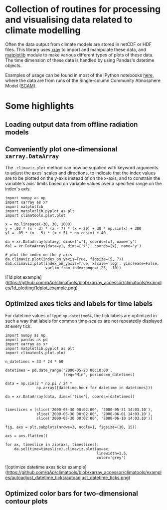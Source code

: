 # Collection of routines for processing and visualising data related to climate modelling

Often the data output from climate models are stored in netCDF or HDF files.  This library uses
[xray][xray] to import and manipulate these data, 
and [matplotlib][matplotlib] module to make various different types of plots of these data.
The time dimension of these data is handled by using Pandas's datetime objects.

Examples of usage can be found in most of the IPython notebooks [here][scam_notebooks], where the data
are from runs of the Single-column Community Atmosphere Model ([SCAM][scam]).  

# Some highlights
## Loading output data from offline radiation models
## Conveniently plot one-dimensional `xarray.DataArray`
The `.climaviz.plot` method can now be supplied with keyword arguments to adjust the axes' scales and directions, to indicate that the index values are to be plotted on the y-axis instead of on the x-axis, and to constrain the variable's axis' limits based on variable values over a specified range on the index's axis.
```
import numpy as np
import xarray as xr
import matplotlib 
import matplotlib.pyplot as plt
import climatools.plot.plot

x = np.linspace(-30, 30, 1000)
y = .02 * (x - 3) * (x - 7) * (x + 20) + 30 * np.sin(x) + 300
y1 = .05 * (x - 5) * (x + 5) * np.cos(x) + 40

da = xr.DataArray(data=y, dims=['x'], coords=[x], name='y')
da1 = xr.DataArray(data=y1, dims=['x'], coords=[x], name='y')

# plot the index on the y-axis
da.climaviz.plot(index_on_yaxis=True, figsize=(5, 7))
da1.climaviz.plot(index_on_yaxis=True, xscale='log', yincrease=False,
                  varlim_from_indexrange=(-25, -10))
```
![1d plot example]
(https://github.com/qAp/climatools/blob/xarray_accessor/climatools/examples/1d_plotting/1dplot_example.png)

## Optimized axes ticks and labels for time labels
For datetime values of type `np.datetime64`, the tick labels are optimized in such a way that labels for common time-scales are not repeatedly displayed at every tick.
```
import numpy as np
import pandas as pd
import xarray as xr
import matplotlib.pyplot as plt
import climatools.plot.plot

n_datetimes = 33 * 24 * 60

datetimes = pd.date_range('2000-05-23 00:10:00', 
                          freq='Min', periods=n_datetimes)

data = np.sin(2 * np.pi / 24 * 
              np.array([datetime.hour for datetime in datetimes]))

da = xr.DataArray(data, dims=['time'], coords=[datetimes])


timeslices = [slice('2000-05-30 00:02:00', '2000-05-31 14:03.10'),
              slice('2000-05-30 00:02:00', '2000-06-01 14:03.10'),
              slice('2000-05-30 00:02:00', '2000-06-10 14:03.10')]

fig, axs = plt.subplots(nrows=3, ncols=1, figsize=(10, 15))

axs = axs.flatten()

for ax, timeslice in zip(axs, timeslices):
    da.sel(time=timeslice).climaviz.plot(ax=ax, 
                                         linewidth=1.5, 
                                         color='grey')
```

![optimize datetime axes ticks example]
(https://github.com/qAp/climatools/blob/xarray_accessor/climatools/examples/autoadjust_datetime_ticks/autoadjust_datetime_ticks.png)

## Optimized color bars for two-dimensional contour plots



[scam_notebooks]: http://nbviewer.ipython.org/github/qAp/SCAM_radiation_notebooks/tree/master/
[xray]: http://xray.readthedocs.org/en/stable/
[matplotlib]: http://matplotlib.org/
[scam]: http://www.cesm.ucar.edu/models/atm-cam/
